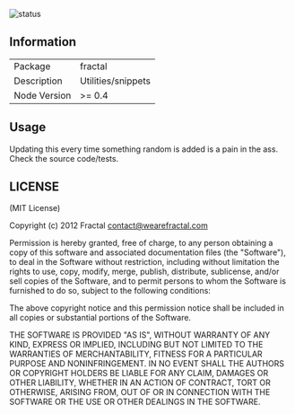 ![status](https://secure.travis-ci.org/wearefractal/fractal.png?branch=master)

## Information

<table>
<tr> 
<td>Package</td><td>fractal</td>
</tr>
<tr>
<td>Description</td>
<td>Utilities/snippets</td>
</tr>
<tr>
<td>Node Version</td>
<td>>= 0.4</td>
</tr>
</table>

## Usage

Updating this every time something random is added is a pain in the ass. Check the source code/tests.

## LICENSE

(MIT License)

Copyright (c) 2012 Fractal <contact@wearefractal.com>

Permission is hereby granted, free of charge, to any person obtaining
a copy of this software and associated documentation files (the
"Software"), to deal in the Software without restriction, including
without limitation the rights to use, copy, modify, merge, publish,
distribute, sublicense, and/or sell copies of the Software, and to
permit persons to whom the Software is furnished to do so, subject to
the following conditions:

The above copyright notice and this permission notice shall be
included in all copies or substantial portions of the Software.

THE SOFTWARE IS PROVIDED "AS IS", WITHOUT WARRANTY OF ANY KIND,
EXPRESS OR IMPLIED, INCLUDING BUT NOT LIMITED TO THE WARRANTIES OF
MERCHANTABILITY, FITNESS FOR A PARTICULAR PURPOSE AND
NONINFRINGEMENT. IN NO EVENT SHALL THE AUTHORS OR COPYRIGHT HOLDERS BE
LIABLE FOR ANY CLAIM, DAMAGES OR OTHER LIABILITY, WHETHER IN AN ACTION
OF CONTRACT, TORT OR OTHERWISE, ARISING FROM, OUT OF OR IN CONNECTION
WITH THE SOFTWARE OR THE USE OR OTHER DEALINGS IN THE SOFTWARE.
